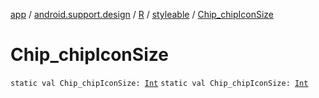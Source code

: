 [app](../../../index.md) / [android.support.design](../../index.md) / [R](../index.md) / [styleable](index.md) / [Chip_chipIconSize](./-chip_chip-icon-size.md)

# Chip_chipIconSize

`static val Chip_chipIconSize: `[`Int`](https://kotlinlang.org/api/latest/jvm/stdlib/kotlin/-int/index.html)
`static val Chip_chipIconSize: `[`Int`](https://kotlinlang.org/api/latest/jvm/stdlib/kotlin/-int/index.html)